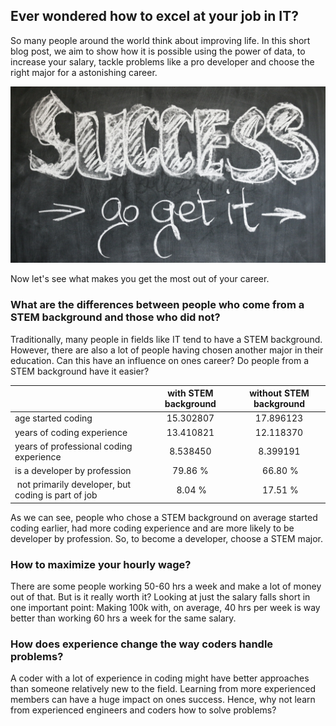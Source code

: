 ## Ever wondered how to excel at your job in IT?

So many people around the world think about improving life. In this short blog post, we aim to show how it is possible using the power of data, to increase your salary, tackle problems like a pro developer and choose the right major for a astonishing career. 

![Image](success_pic.jpg)

Now let's see what makes you get the most out of your career.

### What are the differences between people who come from a STEM background and those who did not?

Traditionally, many people in fields like IT tend to have a STEM background. However, there are also a lot of people having chosen another major in their education. Can this have an influence on ones career? Do people from a STEM background have it easier?

|  | with STEM background        | without STEM background  |
|:-------------|:-------------:| :-----:|
| age started coding      | 15.302807	 | 17.896123 |
| years of coding experience      | 13.410821	      |  12.118370	 |
| years of professional coding experience | 8.538450 |  8.399191 |
| is a developer by profession | 79.86 % | 66.80 % |
| not primarily developer, but coding is part of job | 8.04 % | 17.51 % |

As we can see, people who chose a STEM background on average started coding earlier, had more coding experience and are more likely to be developer by profession. So, to become a developer, choose a STEM major.

### How to maximize your hourly wage?

There are some people working 50-60 hrs a week and make a lot of money out of that. But is it really worth it? Looking at just the salary falls short in one important point: Making 100k with, on average, 40 hrs per week is way better than working 60 hrs a week for the same salary. 



### How does experience change the way coders handle problems?

A coder with a lot of experience in coding might have better approaches than someone relatively new to the field. Learning from more experienced members can have a huge impact on ones success. Hence, why not learn from experienced engineers and coders how to solve problems?
